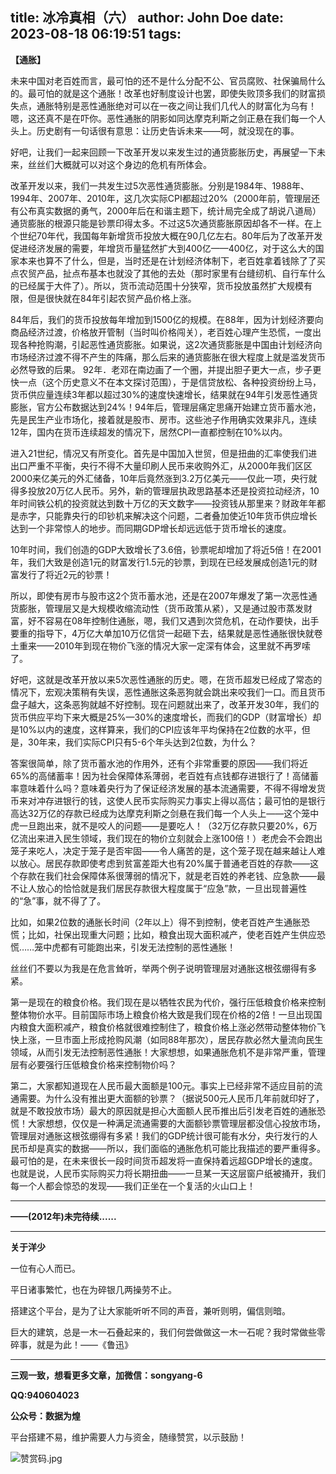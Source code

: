 title: 冰冷真相（六）
author: John Doe
date: 2023-08-18 06:19:51
tags:
---
**【通胀】**<!--more-->

未来中国对老百姓而言，最可怕的还不是什么分配不公、官员腐败、社保骗局什么的。最可怕的就是这个通胀！改革也好制度设计也罢，即使失败顶多我们的财富损失点，通胀特别是恶性通胀绝对可以在一夜之间让我们几代人的财富化为乌有！嗯，这还真不是在吓你。恶性通胀的阴影如同达摩克利斯之剑正悬在我们每一个人头上。历史剧有一句话很有意思：让历史告诉未来——呵，就没现在的事。

好吧，让我们一起来回顾一下改革开发以来发生过的通货膨胀历史，再展望一下未来，丝丝们大概就可以对这个身边的危机有所体会。

改革开发以来，我们一共发生过5次恶性通货膨胀。分别是1984年、1988年、1994年、2007年、2010年，这几次实际CPI都超过20%（2000年前，管理层还有公布真实数据的勇气，2000年后在和谐主题下，统计局完全成了胡说八道局）通货膨胀的根源只能是钞票印得太多。不过这5次通货膨胀原因却各不一样。在上个世纪70年代，我国每年新增货币投放大概在90几亿左右。80年后为了改革开发促进经济发展的需要，年增货币量猛然扩大到400亿——400亿，对于这么大的国家本来也算不了什么，但是，当时还是在计划经济体制下，老百姓拿着钱除了了买点农贸产品，扯点布基本也就没了其他的去处（那时家里有台缝纫机、自行车什么的已经属于大件了）。所以，货币流动范围十分狭窄，货币投放虽然扩大规模有限，但是很快就在84年引起农贸产品价格上涨。

84年后，我们的货币投放每年增加到1500亿的规模。在88年，因为计划经济要向商品经济过渡，价格放开管制（当时叫价格闯关），老百姓心理产生恐慌，一度出现各种抢购潮，引起恶性通货膨胀。如果说，这2次通货膨胀是中国由计划经济向市场经济过渡不得不产生的阵痛，那么后来的通货膨胀在很大程度上就是滥发货币必然导致的后果。
92年．老邓在南边画了一个圈，并提出胆子更大一点，步子更快一点（这个历史意义不在本文探讨范围），于是信贷放松、各种投资纷纷上马，货币供应量连续3年都以超过30%的速度快速增长，结果就在94年引发恶性通货膨胀，官方公布数据达到24%！94年后，管理层痛定思痛开始建立货币蓄水池，先是民生产业市场化，接着就是股市、房市。这些池子作用确实效果非凡，连续12年，国内在货币连续超发的情况下，居然CPI一直都控制在10%以内。

进入21世纪，情况又有所变化。首先是中国加入世贸，但是扭曲的汇率使我们进出口严重不平衡，央行不得不大量印刷人民币来收购外汇，从2000年我们区区2000来亿美元的外汇储备，10年后竟然涨到3.2万亿美元——仅此一项，央行就得多投放20万亿人民币。另外，新的管理层执政思路基本还是投资拉动经济，10年时间铁公机的投资就达到数十万亿的天文数字——投资钱从那里来？财政年年都是赤字，只能靠央行的印钞机来解决这个问题，二者叠加使近10年货币供应增长达到一个非常惊人的地步。而同期GDP增长却远远低于货币增长的速度。

10年时间，我们创造的GDP大致增长了3.6倍，钞票呢却增加了将近5倍！在2001年，我们大致是创造1元的财富发行1.5元的钞票，到现在已经发展成创造1元的财富发行了将近2元的钞票！

所以，即使有房市与股市这2个货币蓄水池，还是在2007年爆发了第一次恶性通货膨胀，管理层又是大规模收缩流动性（货币政策从紧），又是通过股市蒸发财富，好不容易在08年控制住通胀，嗯，我们又遇到次贷危机，在动作要快，出手要重的指导下，4万亿大单加10万亿信贷一起砸下去，结果就是恶性通胀很快就卷土重来——2010年到现在物价飞涨的情况大家一定深有体会，这里就不再罗嗦了。

好吧，这就是改革开放以来5次恶性通胀的历史。嗯，在货币超发已经成了常态的情况下，宏观决策稍有失误，恶性通胀这条恶狗就会跳出来咬我们一口。而且货币盘子越大，这条恶狗就越不好控制。现在问题就出来了，改革开发30年，我们的货币供应平均下来大概是25%—30%的速度增长，而我们的GDP（财富增长）却是10%以内的速度，这样算来，我们的CPI应该年平均保持在2位数的水平，但是，30年来，我们实际CPI只有5-6个年头达到2位数，为什么？

答案很简单，除了货币蓄水池的作用外，还有个非常重要的原因——我们将近65%的高储蓄率！因为社会保障体系薄弱，老百姓有点钱都存进银行了！高储蓄率意味着什么吗？意味着央行为了保证经济发展的基本流通需要，不得不得增发货币来对冲存进银行的钱，这使人民币实际购买力事实上得以高估；最可怕的是银行高达32万亿的存款已经成为达摩克利斯之剑悬在我们每一个人头上——这个笼中虎一旦跑出来，就不是咬人的问题——是要吃人！（32万亿存款只要20%，6万亿流出来进入民生领域，我们现在的物价立刻就会上涨100倍！）老虎会不会跑出笼子来吃人，决定于笼子是否牢固——令人痛苦的是，这个笼子现在越来越让人难以放心。居民存款即使考虑到贫富差距大也有20%属于普通老百姓的存款——这个存款在我们社会保障体系很薄弱的情况下，就是老百姓的养老钱、应急款——最不让人放心的恰恰就是我们居民存款很大程度属于“应急”款，一旦出现普遍性的“急”事，就不得了了。

比如，如果2位数的通胀长时间（2年以上）得不到控制，使老百姓产生通胀恐慌；比如，社保出现重大问题；比如，粮食出现大面积减产，使老百姓产生供应恐慌……笼中虎都有可能跑出来，引发无法控制的恶性通胀！

丝丝们不要以为我是在危言耸听，举两个例子说明管理层对通胀这根弦绷得有多紧。

第一是现在的粮食价格。我们现在是以牺牲农民为代价，强行压低粮食价格来控制整体物价水平。目前国际市场上粮食价格大致是我们现在价格的2倍！一旦出现国内粮食大面积减产，粮食价格就很难控制住了，粮食价格上涨必然带动整体物价飞快上涨，一旦市面上形成抢购风潮（如同88年那次），居民存款必然大量流向民生领域，从而引发无法控制恶性通胀！大家想想，如果通胀危机不是非常严重，管理层有必要强行压低粮食价格来控制物价吗？

第二，大家都知道现在人民币最大面额是100元。事实上已经非常不适应目前的流通需要。为什么没有推出更大面额的钞票？（据说500元人民币几年前就印好了，就是不敢投放市场）最大的原因就是担心大面额人民币推出后引发老百姓的通胀恐慌！大家想想，仅仅是一种满足流通需要的大面额钞票管理层都没信心投放市场，管理层对通胀这根弦绷得有多紧！我们的GDP统计很可能有水分，央行发行的人民币却是真实的数据——所以，我们面临的通胀危机可能比我描述的要严重得多。最可怕的是，在未来很长一段时间货币超发将一直保持着远超GDP增长的速度。也就是说，人民币实际购买力将长期扭曲——一旦某一天这层窗户纸被捅开，我们每一个人都会惊恐的发现——我们正坐在一个复活的火山口上！
- - -
**——(2012年)未完待续......**
- - -
**关于洋少**

一位有心人而已。

平日诸事繁忙，也在为碎银几两操劳不止。

搭建这个平台，是为了让大家能听听不同的声音，兼听则明，偏信则暗。

巨大的建筑，总是一木一石叠起来的，我们何尝做做这一木一石呢？我时常做些零碎事，就是为此！——《鲁迅》

---

**三观一致，想看更多文章，加微信：songyang-6**

**QQ:940604023**

**公众号：数据为煌** 

平台搭建不易，维护需要人力与资金，随缘赞赏，以示鼓励！

![赞赏码.jpg](/images/zanshang.jpg)
